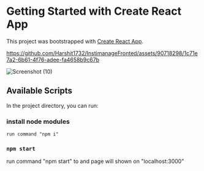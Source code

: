 # Getting Started with Create React App

This project was bootstrapped with [Create React App](https://github.com/facebook/create-react-app).


https://github.com/Harshit1732/InstimanageFronted/assets/90718298/1c71e7a2-6b61-4f76-adee-fa4658b9c67b

![Screenshot (10)](https://github.com/Harshit1732/InstimanageFronted/assets/90718298/1d997dd1-14a8-47ff-928c-aa604712b27d)

## Available Scripts

In the project directory, you can run:

### install node modules
    run command "npm i"

### `npm start`
  run command "npm start" to and page will
   shown on "localhost:3000"

